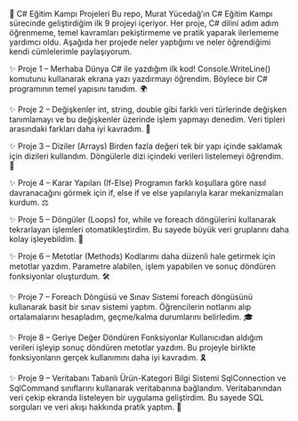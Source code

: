 🚀 C# Eğitim Kampı Projeleri
Bu repo, Murat Yücedağ’ın C# Eğitim Kampı sürecinde geliştirdiğim ilk 9 projeyi içeriyor. Her proje, C# dilini adım adım öğrenmeme, temel kavramları pekiştirmeme ve pratik yaparak ilerlememe yardımcı oldu. Aşağıda her projede neler yaptığımı ve neler öğrendiğimi kendi cümlelerimle paylaşıyorum.

✨ Proje 1 – Merhaba Dünya
C# ile yazdığım ilk kod! Console.WriteLine() komutunu kullanarak ekrana yazı yazdırmayı öğrendim. Böylece bir C# programının temel yapısını tanıdım. 🌍

✨ Proje 2 – Değişkenler
int, string, double gibi farklı veri türlerinde değişken tanımlamayı ve bu değişkenler üzerinde işlem yapmayı denedim. Veri tipleri arasındaki farkları daha iyi kavradım. 🔢

✨ Proje 3 – Diziler (Arrays)
Birden fazla değeri tek bir yapı içinde saklamak için dizileri kullandım. Döngülerle dizi içindeki verileri listelemeyi öğrendim. 🧩

✨ Proje 4 – Karar Yapıları (If-Else)
Programın farklı koşullara göre nasıl davranacağını görmek için if, else if ve else yapılarıyla karar mekanizmaları kurdum. ⚖️

✨ Proje 5 – Döngüler (Loops)
for, while ve foreach döngülerini kullanarak tekrarlayan işlemleri otomatikleştirdim. Bu sayede büyük veri gruplarını daha kolay işleyebildim. 🔄

✨ Proje 6 – Metotlar (Methods)
Kodlarımı daha düzenli hale getirmek için metotlar yazdım. Parametre alabilen, işlem yapabilen ve sonuç döndüren fonksiyonlar oluşturdum. 🛠️

✨ Proje 7 – Foreach Döngüsü ve Sınav Sistemi
foreach döngüsünü kullanarak basit bir sınav sistemi yaptım. Öğrencilerin notlarını alıp ortalamalarını hesapladım, geçme/kalma durumlarını belirledim. 🎓

✨ Proje 8 – Geriye Değer Döndüren Fonksiyonlar
Kullanıcıdan aldığım verileri işleyip sonuç döndüren metotlar yazdım. Bu projeyle birlikte fonksiyonların gerçek kullanımını daha iyi kavradım. 🎗️

✨ Proje 9 – Veritabanı Tabanlı Ürün-Kategori Bilgi Sistemi
SqlConnection ve SqlCommand sınıflarını kullanarak veritabanına bağlandım. Veritabanından veri çekip ekranda listeleyen bir uygulama geliştirdim. Bu sayede SQL sorguları ve veri akışı hakkında pratik yaptım. 💾
